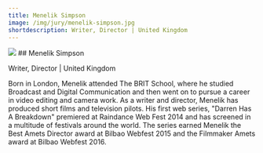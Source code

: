 ```yaml
---
title: Menelik Simpson
image: /img/jury/menelik-simpson.jpg
shortdescription: Writer, Director | United Kingdom
---
```

<img src="/img/jury/menelik-simpson.jpg">
## Menelik Simpson

Writer, Director | United Kingdom

Born in London, Menelik attended The BRIT School, where he studied Broadcast and Digital Communication and then went on to pursue a career in video editing and camera work. As a writer and director, Menelik has produced short films and television pilots. His first web series, "Darren Has A Breakdown" premiered at Raindance Web Fest 2014 and has screened in a multitude of festivals around the world. The series earned Menelik the Best Amets Director award at Bilbao Webfest 2015 and the Filmmaker Amets award at Bilbao Webfest 2016.


